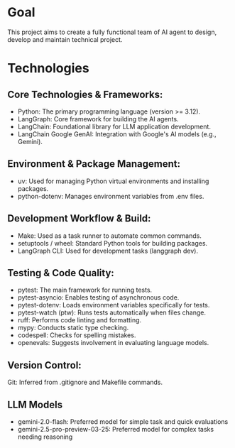 # Goal

This project aims to create a fully functional team of AI agent to design, develop and maintain technical project.

# Technologies

## Core Technologies & Frameworks:

* Python: The primary programming language (version >= 3.12).
* LangGraph: Core framework for building the AI agents.
* LangChain: Foundational library for LLM application development.
* LangChain Google GenAI: Integration with Google's AI models (e.g., Gemini).

## Environment & Package Management:

* uv: Used for managing Python virtual environments and installing packages.
* python-dotenv: Manages environment variables from .env files.

## Development Workflow & Build:

* Make: Used as a task runner to automate common commands.
* setuptools / wheel: Standard Python tools for building packages.
* LangGraph CLI: Used for development tasks (langgraph dev).

## Testing & Code Quality:

* pytest: The main framework for running tests.
* pytest-asyncio: Enables testing of asynchronous code.
* pytest-dotenv: Loads environment variables specifically for tests.
* pytest-watch (ptw): Runs tests automatically when files change.
* ruff: Performs code linting and formatting.
* mypy: Conducts static type checking.
* codespell: Checks for spelling mistakes.
* openevals: Suggests involvement in evaluating language models.

## Version Control:

Git: Inferred from .gitignore and Makefile commands.

## LLM Models

* gemini-2.0-flash: Preferred model for simple task and quick evaluations
* gemini-2.5-pro-preview-03-25: Preferred model for complex tasks needing reasoning